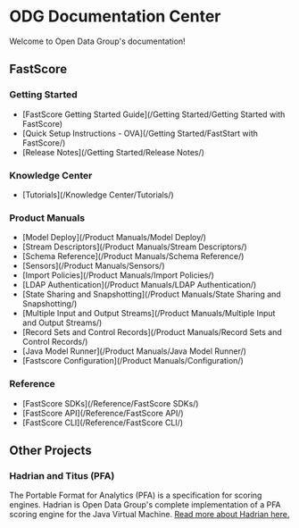 # ODG Documentation Center

Welcome to Open Data Group's documentation!

## FastScore

### Getting Started

- [FastScore Getting Started Guide](/Getting Started/Getting Started with FastScore)
- [Quick Setup Instructions - OVA](/Getting Started/FastStart with FastScore/)
- [Release Notes](/Getting Started/Release Notes/)

### Knowledge Center

- [Tutorials](/Knowledge Center/Tutorials/)

### Product Manuals

- [Model Deploy](/Product Manuals/Model Deploy/)
- [Stream Descriptors](/Product Manuals/Stream Descriptors/)
- [Schema Reference](/Product Manuals/Schema Reference/)
- [Sensors](/Product Manuals/Sensors/)
- [Import Policies](/Product Manuals/Import Policies/)
- [LDAP Authentication](/Product Manuals/LDAP Authentication/)
- [State Sharing and Snapshotting](/Product Manuals/State Sharing and Snapshotting/)
- [Multiple Input and Output Streams](/Product Manuals/Multiple Input and Output Streams/)
- [Record Sets and Control Records](/Product Manuals/Record Sets and Control Records/)
- [Java Model Runner](/Product Manuals/Java Model Runner/)
- [Fastscore Configuration](/Product Manuals/Configuration/)

### Reference

- [FastScore SDKs](/Reference/FastScore SDKs/)
- [FastScore API](/Reference/FastScore API/)
- [FastScore CLI](/Reference/FastScore CLI/)

## Other Projects

### Hadrian and Titus (PFA)

The Portable Format for Analytics (PFA) is a specification for scoring engines.
Hadrian is Open Data Group's complete implementation of a PFA scoring engine for
the Java Virtual Machine. [Read more about Hadrian here.](Hadrian)
